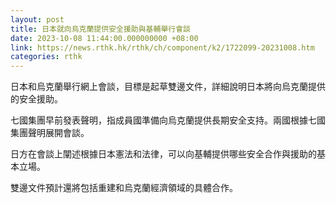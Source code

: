 ```yaml
---
layout: post
title: 日本就向烏克蘭提供安全援助與基輔舉行會談
date: 2023-10-08 11:44:00.000000000 +08:00
link: https://news.rthk.hk/rthk/ch/component/k2/1722099-20231008.htm
categories: rthk
---
```


日本和烏克蘭舉行網上會談，目標是起草雙邊文件，詳細說明日本將向烏克蘭提供的安全援助。

七國集團早前發表聲明，指成員國準備向烏克蘭提供長期安全支持。兩國根據七國集團聲明展開會談。

日方在會談上闡述根據日本憲法和法律，可以向基輔提供哪些安全合作與援助的基本立場。

雙邊文件預計還將包括重建和烏克蘭經濟領域的具體合作。

